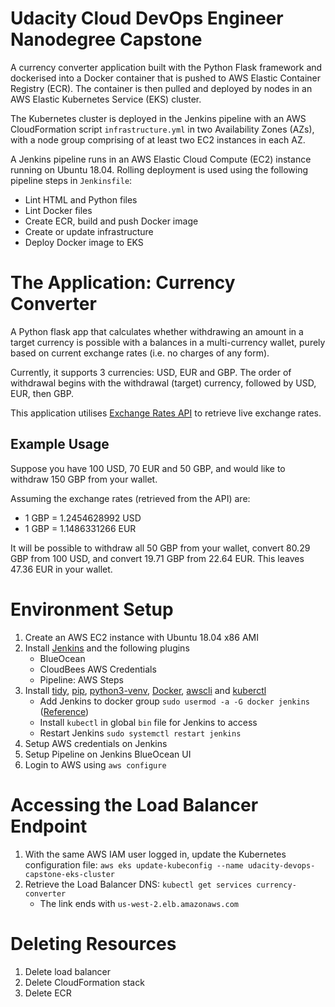 # Udacity Cloud DevOps Engineer Nanodegree Capstone

A currency converter application built with the Python Flask framework and dockerised into a Docker container that is pushed to AWS Elastic Container Registry (ECR). The container is then pulled and deployed by nodes in an AWS Elastic Kubernetes Service (EKS) cluster.

The Kubernetes cluster is deployed in the Jenkins pipeline with an AWS CloudFormation script `infrastructure.yml` in two Availability Zones (AZs), with a node group comprising of at least two EC2 instances in each AZ.

A Jenkins pipeline runs in an AWS Elastic Cloud Compute (EC2) instance running on Ubuntu 18.04. Rolling deployment is used using the following pipeline steps in `Jenkinsfile`:
* Lint HTML and Python files
* Lint Docker files
* Create ECR, build and push Docker image
* Create or update infrastructure
* Deploy Docker image to EKS

# The Application: Currency Converter

A Python flask app that calculates whether withdrawing an amount in a target currency is possible with a balances in a multi-currency wallet, purely based on current exchange rates (i.e. no charges of any form).

Currently, it supports 3 currencies: USD, EUR and GBP. The order of withdrawal begins with the withdrawal (target) currency, followed by USD, EUR, then GBP.

This application utilises [Exchange Rates API](https://exchangeratesapi.io) to retrieve live exchange rates.

## Example Usage
Suppose you have 100 USD, 70 EUR and 50 GBP, and would like to withdraw 150 GBP from your wallet. 

Assuming the exchange rates (retrieved from the API) are:
* 1 GBP = 1.2454628992 USD
* 1 GBP = 1.1486331266 EUR


It will be possible to withdraw all 50 GBP from your wallet, convert 80.29 GBP from 100 USD, and convert 19.71 GBP from 22.64 EUR. This leaves 47.36 EUR in your wallet.

# Environment Setup

1. Create an AWS EC2 instance with Ubuntu 18.04 x86 AMI
2. Install [Jenkins](https://www.jenkins.io/doc/book/installing/#debianubuntu) and the following plugins
     * BlueOcean
     * CloudBees AWS Credentials
     * Pipeline: AWS Steps
3. Install [tidy](https://askubuntu.com/a/823272), [pip](https://linuxize.com/post/how-to-install-pip-on-ubuntu-18.04/), [python3-venv](https://www.digitalocean.com/community/tutorials/how-to-install-python-3-and-set-up-a-programming-environment-on-ubuntu-18-04-quickstart), [Docker](https://docs.docker.com/engine/install/ubuntu/), [awscli](https://docs.aws.amazon.com/cli/latest/userguide/install-cliv2.html) and [kuberctl](https://docs.aws.amazon.com/eks/latest/userguide/install-kubectl.html)
     * Add Jenkins to docker group `sudo usermod -a -G docker jenkins` ([Reference](https://stackoverflow.com/a/48450294))
     * Install `kubectl` in global `bin` file for Jenkins to access
     * Restart Jenkins `sudo systemctl restart jenkins`
4. Setup AWS credentials on Jenkins
5. Setup Pipeline on Jenkins BlueOcean UI
6. Login to AWS using `aws configure`

# Accessing the Load Balancer Endpoint

1. With the same AWS IAM user logged in, update the Kubernetes configuration file: `aws eks update-kubeconfig --name udacity-devops-capstone-eks-cluster`
2. Retrieve the Load Balancer DNS: `kubectl get services currency-converter`
      * The link ends with `us-west-2.elb.amazonaws.com`

# Deleting Resources
1. Delete load balancer
2. Delete CloudFormation stack
3. Delete ECR